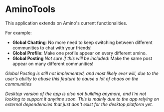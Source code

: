 # AminoTools

This application extends on Amino's current functionalities.

For example:

- **Global Chatting**: No more need to keep switching between different communities to chat with your friends!
- **Global Profile**: Make one profile appear on every different amino.
- **Global Posting** *Not sure if this will be included*: Make the same post appear on many different communities!

*Global Posting is still not implemented, and most likely ever will, due to the user's ability to abuse this feature to cause a lot of chaos on the communities*

*Desktop version of the app is also not building anymore, and I'm not looking to support it anytime soon. This is mainly due to the app relying on external dependencies that just don't exist for the desktop platform yet.*
